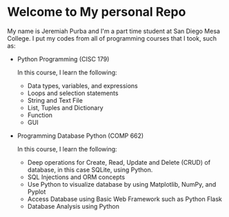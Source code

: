 # Welcome to My personal Repo
My name is Jeremiah Purba and I'm a part time student at San Diego Mesa College. 
I put my codes from all of programming courses that I took, such as:
* Python Programming (CISC 179)
  
  In this course, I learn the following:
  * Data types, variables, and expressions
  * Loops and selection statements 
  * String and Text File
  * List, Tuples and Dictionary
  * Function
  * GUI
    
* Programming Database Python (COMP 662)
  
  In this course, I learn the following:
  * Deep operations for Create, Read, Update and Delete (CRUD) of database, in this case SQLite, using Python.
  * SQL Injections and ORM concepts
  * Use Python to visualize database by using Matplotlib, NumPy, and Pyplot
  * Access Database using Basic Web Framework such as Python Flask
  * Database Analysis using Python

